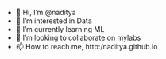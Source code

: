 - 👋 Hi, I’m @naditya
- 👀 I’m interested in Data
- 🌱 I’m currently learning ML
- 💞️ I’m looking to collaborate on mylabs
- 📫 How to reach me, http:/naditya.github.io

<!---
naditya/naditya is a ✨ special ✨ repository because its `README.md` (this file) appears on your GitHub profile.
You can click the Preview link to take a look at your changes.
--->
